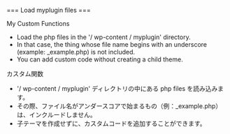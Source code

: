 === Load myplugin files ===

My Custom Functions
- Load the php files in the '/ wp-content / myplugin' directory.
- In that case, the thing whose file name begins with an underscore (example: _example.php) is not included.
- You can add custom code without creating a child theme.

カスタム関数
- '/ wp-content / myplugin' ディレクトリの中にある php files を読み込みます。
- その際、ファイル名がアンダースコアで始まるもの（例：_example.php）は、インクルードしません。
- 子テーマを作成せずに、カスタムコードを追加することができます。
